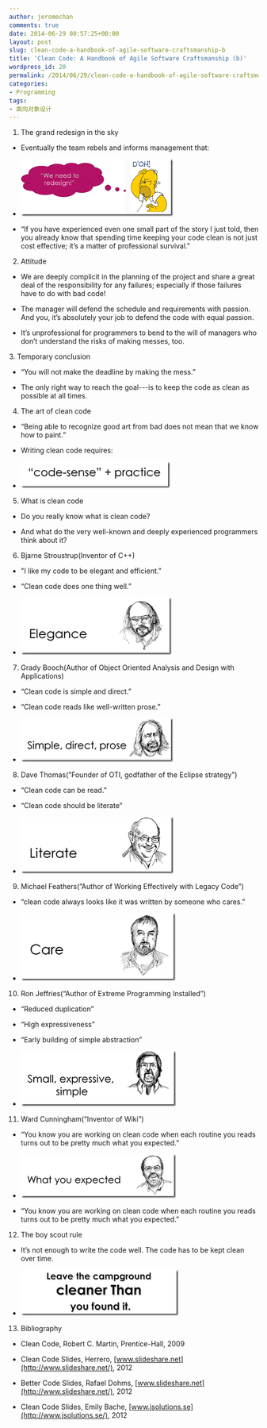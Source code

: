 ```yaml
---
author: jeromechan
comments: true
date: 2014-06-29 00:57:25+00:00
layout: post
slug: clean-code-a-handbook-of-agile-software-craftsmanship-b
title: 'Clean Code: A Handbook of Agile Software Craftsmanship (b)'
wordpress_id: 20
permalink: /2014/06/29/clean-code-a-handbook-of-agile-software-craftsmanship-b/
categories:
- Programming
tags:
- 面向对象设计
---
```


1. The grand redesign in the sky



	
  * Eventually the team rebels and informs management that: 

	
  * [![image](/images/2014-06-29-clean-code-a-handbook-of-agile-software-craftsmanship-b/image_thumb37.png)](/images/2014-06-29-clean-code-a-handbook-of-agile-software-craftsmanship-b/image37.png)

	
  * “If you have experienced even one small part of the story I just told, then you already know that spending time keeping your code clean is not just cost effective; it’s a matter of professional survival.” 


2. Attitude 



	
  * We are deeply complicit in the planning of the project and share a great deal of the responsibility for any failures; especially if those failures have to do with bad code! 

	
  * The manager will defend the schedule and requirements with passion. And you, it’s absolutely your job to defend the code with equal passion. 

	
  * It’s unprofessional for programmers to bend to the will of managers who don’t understand the risks of making messes, too. 


<!-- more -->3. Temporary conclusion



	
  * “You will not make the deadline by making the mess.” 

	
  * The only right way to reach the goal---is to keep the code as clean as possible at all times. 


4. The art of clean code



	
  * “Being able to recognize good art from bad does not mean that we know how to paint.” 

	
  * Writing clean code requires: 

	
  * [![image](/images/2014-06-29-clean-code-a-handbook-of-agile-software-craftsmanship-b/image_thumb38.png)](/images/2014-06-29-clean-code-a-handbook-of-agile-software-craftsmanship-b/image38.png)


5. What is clean code



	
  * Do you really know what is clean code? 

	
  * And what do the very well-known and deeply experienced programmers think about it? 


6. Bjarne Stroustrup(Inventor of C++)



	
  * "I like my code to be elegant and efficient.” 

	
  * “Clean code does one thing well.” 

	
  * [![image](/images/2014-06-29-clean-code-a-handbook-of-agile-software-craftsmanship-b/image_thumb39.png)](/images/2014-06-29-clean-code-a-handbook-of-agile-software-craftsmanship-b/image39.png)


7. Grady Booch(Author of Object Oriented Analysis and Design with Applications)



	
  * “Clean code is simple and direct.” 

	
  * “Clean code reads like well-written prose.” 

	
  * [![image](/images/2014-06-29-clean-code-a-handbook-of-agile-software-craftsmanship-b/image_thumb40.png)](/images/2014-06-29-clean-code-a-handbook-of-agile-software-craftsmanship-b/image40.png)


8. Dave Thomas(”Founder of OTI, godfather of the Eclipse strategy”)



	
  * “Clean code can be read.” 

	
  * “Clean code should be literate” 

	
  * [![image](/images/2014-06-29-clean-code-a-handbook-of-agile-software-craftsmanship-b/image_thumb41.png)](/images/2014-06-29-clean-code-a-handbook-of-agile-software-craftsmanship-b/image41.png)


9. Michael Feathers(”Author of Working Effectively with Legacy Code”)



	
  * “clean code always looks like it was written by someone who cares.” 

	
  * [![image](/images/2014-06-29-clean-code-a-handbook-of-agile-software-craftsmanship-b/image_thumb42.png)](/images/2014-06-29-clean-code-a-handbook-of-agile-software-craftsmanship-b/image42.png)


10. Ron Jeffries(“Author of Extreme Programming Installed”)



	
  * “Reduced duplication” 

	
  * “High expressiveness” 

	
  * “Early building of simple abstraction” 

	
  * [![image](/images/2014-06-29-clean-code-a-handbook-of-agile-software-craftsmanship-b/image_thumb43.png)](/images/2014-06-29-clean-code-a-handbook-of-agile-software-craftsmanship-b/image43.png)


11. Ward Cunningham(“Inventor of Wiki”)



	
  * “You know you are working on clean code when each routine you reads turns out to be pretty much what you expected.” 

	
  * [![image](/images/2014-06-29-clean-code-a-handbook-of-agile-software-craftsmanship-b/image_thumb44.png)](/images/2014-06-29-clean-code-a-handbook-of-agile-software-craftsmanship-b/image44.png)

	
  * “You know you are working on clean code when each routine you reads turns out to be pretty much what you expected.” 


12. The boy scout rule



	
  * It’s not enough to write the code well. The code has to be kept clean over time. 

	
  * [![image](/images/2014-06-29-clean-code-a-handbook-of-agile-software-craftsmanship-b/image_thumb45.png)](/images/2014-06-29-clean-code-a-handbook-of-agile-software-craftsmanship-b/image45.png)


13. Bibliography 



	
  * Clean Code, Robert C. Martin, Prentice-Hall, 2009 

	
  * Clean Code Slides, Herrero, [www.slideshare.net](http://www.slideshare.net/), 2012 

	
  * Better Code Slides, Rafael Dohms, [www.slideshare.net](http://www.slideshare.net/), 2012 

	
  * Clean Code Slides, Emily Bache, [www.jsolutions.se](http://www.jsolutions.se/), 2012 



